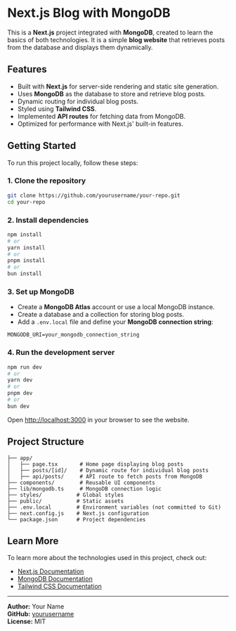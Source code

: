 # Next.js Blog with MongoDB

This is a **Next.js** project integrated with **MongoDB**, created to learn the basics of both technologies. It is a simple **blog website** that retrieves posts from the database and displays them dynamically.

## Features

- Built with **Next.js** for server-side rendering and static site generation.
- Uses **MongoDB** as the database to store and retrieve blog posts.
- Dynamic routing for individual blog posts.
- Styled using **Tailwind CSS**.
- Implemented **API routes** for fetching data from MongoDB.
- Optimized for performance with Next.js' built-in features.

## Getting Started

To run this project locally, follow these steps:

### 1. Clone the repository
```bash
git clone https://github.com/yourusername/your-repo.git
cd your-repo
```

### 2. Install dependencies
```bash
npm install
# or
yarn install
# or
pnpm install
# or
bun install
```

### 3. Set up MongoDB
- Create a **MongoDB Atlas** account or use a local MongoDB instance.
- Create a database and a collection for storing blog posts.
- Add a `.env.local` file and define your **MongoDB connection string**:

```env
MONGODB_URI=your_mongodb_connection_string
```

### 4. Run the development server
```bash
npm run dev
# or
yarn dev
# or
pnpm dev
# or
bun dev
```

Open [http://localhost:3000](http://localhost:3000) in your browser to see the website.

## Project Structure

```
├── app/
│   ├── page.tsx       # Home page displaying blog posts
│   ├── posts/[id]/    # Dynamic route for individual blog posts
│   ├── api/posts/     # API route to fetch posts from MongoDB
├── components/        # Reusable UI components
├── lib/mongodb.ts     # MongoDB connection logic
├── styles/           # Global styles
├── public/           # Static assets
├── .env.local        # Environment variables (not committed to Git)
├── next.config.js    # Next.js configuration
└── package.json      # Project dependencies
```


## Learn More

To learn more about the technologies used in this project, check out:

- [Next.js Documentation](https://nextjs.org/docs)
- [MongoDB Documentation](https://www.mongodb.com/docs/)
- [Tailwind CSS Documentation](https://tailwindcss.com/docs)

---

**Author:** Your Name  
**GitHub:** [yourusername](https://github.com/yourusername)  
**License:** MIT

